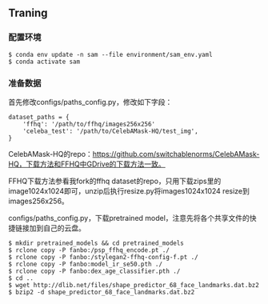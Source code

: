 ## Traning
### 配置环境

```
$ conda env update -n sam --file environment/sam_env.yaml
$ conda activate sam
```

### 准备数据
首先修改configs/paths_config.py，修改如下字段：
```
dataset_paths = {
    'ffhq': '/path/to/ffhq/images256x256'
    'celeba_test': '/path/to/CelebAMask-HQ/test_img',
}
```

CelebAMask-HQ的repo：https://github.com/switchablenorms/CelebAMask-HQ，下载方法和FFHQ中GDrive的下载方法一致。

FFHQ下载方法参看我fork的ffhq dataset的repo，只用下载zips里的image1024x1024即可，unzip后执行resize.py将images1024x1024 resize到images256x256。

configs/paths_config.py，下载pretrained model，注意先将各个共享文件的快捷链接加到自己的云盘。
```
$ mkdir pretrained_models && cd pretrained_models
$ rclone copy -P fanbo:/psp_ffhq_encode.pt ./
$ rclone copy -P fanbo:/stylegan2-ffhq-config-f.pt ./
$ rclone copy -P fanbo:model_ir_se50.pth ./
$ rclone copy -P fanbo:dex_age_classifier.pth ./
$ cd ..
$ wget http://dlib.net/files/shape_predictor_68_face_landmarks.dat.bz2
$ bzip2 -d shape_predictor_68_face_landmarks.dat.bz2
```

